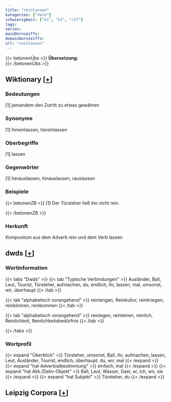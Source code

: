```yaml
---
title: "reinlassen"
kategorien: ["Verb"]
schwierigkeit: ["k1", "h3", "r17"]
tags:
series:
mainDornseiffs:
domainDornseiffs:
url: "reinlassen"
---
```


{{< betonenÜbs >}}
**Übersetzung:**  
{{< /betonenÜbs >}}

## Wiktionary [[+](https://de.wiktionary.org/wiki/reinlassen)]

### Bedeutungen
[1] jemandem den Zutritt zu etwas gewähren  

### Synonyme
[1] hineinlassen, hereinlassen  

### Oberbegriffe
[1] lassen  

### Gegenwörter
[1] herauslassen, hinauslassen, rauslassen  

### Beispiele
{{< betonenZB >}}
[1] Der Türsteher ließ ihn nicht rein.  

{{< /betonenZB >}}
### Herkunft
Kompositum aus dem Adverb rein und dem Verb lassen  



## dwds [[+](https://www.dwds.de/wb/reinlassen)]

### Wortinformation
{{< tabs "Dwds" >}}
{{< tab "Typische Verbindungen" >}}
Ausländer, Ball, Leut, Tourist, Türsteher, aufmachen, du, endlich, ihr, lassen, mal, umsonst, wir, überhaupt
{{< /tab >}}

{{< tab "alphabetisch vorangehend" >}}
reinlangen, Reinkultur, reinkriegen, reinkönnen, reinkommen
{{< /tab >}}

{{< tab "alphabetisch vorangehend" >}}
reinlegen, reinleinen, reinlich, Reinlichkeit, Reinlichkeitsbedürfnis
{{< /tab >}}

{{< /tabs >}}

### Wortprofil
{{< expand "Überblick" >}} Türsteher, umsonst, Ball, ihr, aufmachen, lassen, Leut, Ausländer, Tourist, endlich, überhaupt, du, wir, mal {{< /expand >}}
{{< expand "hat Adverbialbestimmung" >}} einfach, mal {{< /expand >}}
{{< expand "hat Akk./Dativ-Objekt" >}} Ball, Leut, Wasser, Gast, er, ich, wir, sie {{< /expand >}}
{{< expand "hat Subjekt" >}} Türsteher, du {{< /expand >}}

## Leipzig Corpora [[+](https://corpora.uni-leipzig.de/en/res?word=reinlassen&corpusId=deu_newscrawl-public_2018)]


